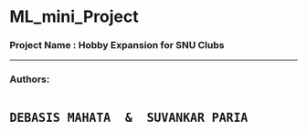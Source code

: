 # ML_mini_Project
<h3>Project Name : Hobby Expansion for SNU Clubs</h3>
<hr></hr>
<h3>Authors:</h3> <pre><h2>DEBASIS MAHATA  &  SUVANKAR PARIA</h2></pre>
